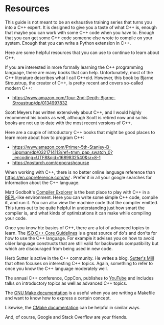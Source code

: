 # Resources

This guide is not meant to be an exhaustive training series that turns you into a C++ expert. It is
designed to give you a taste of what C++ is, enough that maybe you can work with some C++ code when
you have to. Enough that you can get some C++ code someone else wrote to compile on your system.
Enough that you can write a Python extension in C++.

Here are some helpful resources that you can use to continue to learn about C++.

If you are interested in more formally learning the C++ programming language, there are many
books that can help. Unfortunately, most of the C++ literature describes what I call C++old. However,
this book by Bjarne Stroustrup, the creator of C++, is pretty recent and covers so-called modern C++:

- https://www.amazon.com/Tour-2nd-Depth-Bjarne-Stroustrup/dp/0134997832

Scott Meyers has written extensively about C++, and I would highly recommend his books as well, although
Scott is retired now and so his books are not up to date with the most recent versions of C++.

Here are a couple of introductory C++ books that might be good places to learn more about how
to program C++:

- https://www.amazon.com/Primer-5th-Stanley-B-Lippman/dp/0321714113/ref=tmm_pap_swatch_0?_encoding=UTF8&qid=1689832540&sr=8-1
- https://nostarch.com/cppcrashcourse

When working with C++, there is no better online language reference than https://en.cppreference.com/w/ .
Prefer it in all your google searches for information about the C++ language.

Matt Godbolt's [Compiler Explorer](https://godbolt.org/) is the best place to play with C++ in a
[REPL](https://en.wikipedia.org/wiki/Read%E2%80%93eval%E2%80%93print_loop)-like environment. Here you can
write some simple C++ code, compile it, and run it. You can also view the machine code that the compiler
emitted. This turns out to be quite helpful in understanding just how smart the compiler is, and what kinds
of optimizations it can make while compiling your code.

Once you know hte basics of C++, there are a lot of advanced topics to learn. The [ISO C++ Core
Guidelines](https://isocpp.github.io/CppCoreGuidelines/CppCoreGuidelines#main) is a great source of
do's and don'ts for how to use the C++ language. For example it advises you on how to avoid older
language constructs that are still valid for backwards compatibility but which are discouraged from
being used in new code.

Herb Sutter is active in the C++ community. He writes a blog, [Sutter's Mill](https://herbsutter.com/)
that often focuses on interesting C++ topics. Again, something to refer to once you know the C++
language moderately well.

The annual C++ conference, CppCon, publishes to
[YouTube](https://www.youtube.com/channel/UCMlGfpWw-RUdWX_JbLCukXg) and includes talks on introductory
topics as well as advanced C++ topics.

The [GNU Make documentation](https://www.gnu.org/software/make/manual/) is a useful when you are
writing a Makefile and want to know how to express a certain concept.

Likewise, the [CMake documentation](https://cmake.org/documentation/) can be helpful in similar ways.

And, of course, Google and Stack Overflow are your friends.

